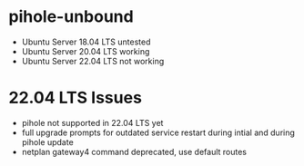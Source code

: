 # pihole-unbound

 * Ubuntu Server 18.04 LTS untested
 * Ubuntu Server 20.04 LTS working
 * Ubuntu Server 22.04 LTS not working

# 22.04 LTS Issues
 * pihole not supported in 22.04 LTS yet
 * full upgrade prompts for outdated service restart during intial and during pihole update
 * netplan gateway4 command deprecated, use default routes